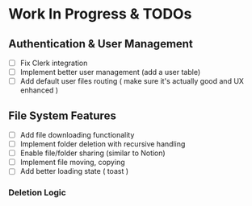# Work In Progress & TODOs

## Authentication & User Management

- [ ] Fix Clerk integration
- [ ] Implement better user management (add a user table)
- [ ] Add default user files routing ( make sure it's actually good and UX enhanced )

## File System Features

- [ ] Add file downloading functionality
- [ ] Implement folder deletion with recursive handling
- [ ] Enable file/folder sharing (similar to Notion)
- [ ] Implement file moving, copying
- [ ] Add better loading state ( toast )

### Deletion Logic

<!-- async function deleteFolder(folderId: number) {
  // Delete all files in this folder
  await db.delete(files_table).where(eq(files_table.parent, folderId));

  // Get all subfolders
  const subfolders = await db.select().from(folders_table).where(eq(folders_table.parent, folderId));

  // Recursively delete all subfolders
  for (const subfolder of subfolders) {
    await deleteFolder(subfolder.id);
  }

  // Finally delete the folder itself
  await db.delete(folders_table).where(eq(folders_table.id, folderId));
} -->
